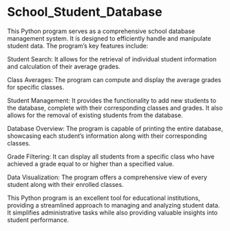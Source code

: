 # School_Student_Database
This Python program serves as a comprehensive school database management system. It is designed to efficiently handle and manipulate student data. The program’s key features include:

Student Search: It allows for the retrieval of individual student information and calculation of their average grades.

Class Averages: The program can compute and display the average grades for specific classes.

Student Management: It provides the functionality to add new students to the database, complete with their corresponding classes and grades. It also allows for the removal of existing students from the database.

Database Overview: The program is capable of printing the entire database, showcasing each student’s information along with their corresponding classes.

Grade Filtering: It can display all students from a specific class who have achieved a grade equal to or higher than a specified value.

Data Visualization: The program offers a comprehensive view of every student along with their enrolled classes.

This Python program is an excellent tool for educational institutions, providing a streamlined approach to managing and analyzing student data. It simplifies administrative tasks while also providing valuable insights into student performance.
